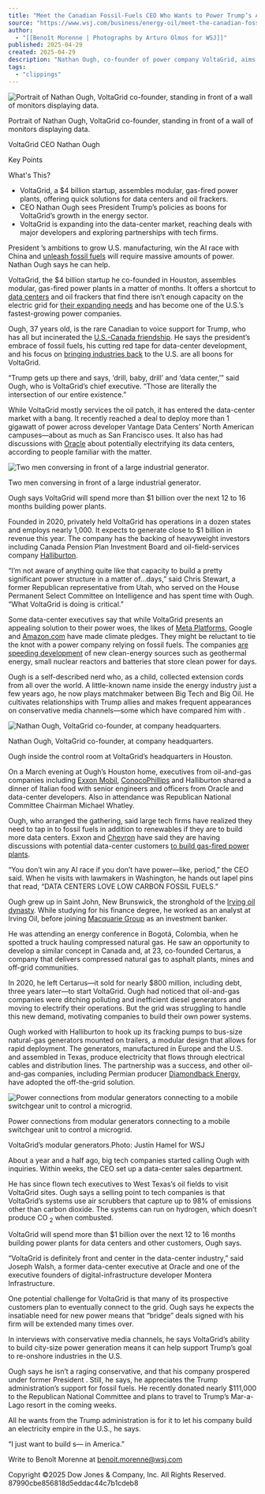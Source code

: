 ```yaml
---
title: "Meet the Canadian Fossil-Fuels CEO Who Wants to Power Trump’s America"
source: "https://www.wsj.com/business/energy-oil/meet-the-canadian-fossil-fuels-ceo-who-wants-to-power-trumps-america-2fe74bed?mod=hp_listb_pos1"
author:
  - "[[Benoît Morenne | Photographs by Arturo Olmos for WSJ]]"
published: 2025-04-29
created: 2025-04-29
description: "Nathan Ough, co-founder of power company VoltaGrid, aims to build an electricity empire"
tags:
  - "clippings"
---
```

![Portrait of Nathan Ough, VoltaGrid co-founder, standing in front of a wall of monitors displaying data.](https://images.wsj.net/im-39527919?width=700&height=467)

Portrait of Nathan Ough, VoltaGrid co-founder, standing in front of a wall of monitors displaying data.

VoltaGrid CEO Nathan Ough

Key Points

What's This?

- VoltaGrid, a $4 billion startup, assembles modular, gas-fired power plants, offering quick solutions for data centers and oil frackers.
- CEO Nathan Ough sees President Trump’s policies as boons for VoltaGrid’s growth in the energy sector.
- VoltaGrid is expanding into the data-center market, reaching deals with major developers and exploring partnerships with tech firms.

President ’s ambitions to grow U.S. manufacturing, win the AI race with China and [unleash fossil fuels](https://www.wsj.com/politics/policy/five-things-to-know-about-trumps-energy-orders-289ad77d?mod=article_inline) will require massive amounts of power. Nathan Ough says he can help.

VoltaGrid, the $4 billion startup he co-founded in Houston, assembles modular, gas-fired power plants in a matter of months. It offers a shortcut to [data centers](https://www.wsj.com/business/energy-oil/the-ai-data-center-boom-is-coming-to-americas-heartland-eb060a32?mod=article_inline) and oil frackers that find there isn’t enough capacity on the electric grid for [their expanding needs](https://www.wsj.com/business/energy-oil/oil-frackers-electric-power-grid-03f52767?mod=article_inline) and has become one of the U.S.’s fastest-growing power companies.

Ough, 37 years old, is the rare Canadian to voice support for Trump, who has all but incinerated the [U.S.-Canada friendship](https://www.wsj.com/world/americas/united-states-canada-hockey-fight-tariffs-trump-trudeau-70177351?mod=article_inline). He says the president’s embrace of fossil fuels, his cutting red tape for data-center development, and his focus on [bringing industries back](https://www.wsj.com/economy/trade/trump-tariffs-us-global-manufacturing-294b0f55?mod=article_inline) to the U.S. are all boons for VoltaGrid.

“Trump gets up there and says, ‘drill, baby, drill’ and ‘data center,’” said Ough, who is VoltaGrid’s chief executive. “Those are literally the intersection of our entire existence.”

While VoltaGrid mostly services the oil patch, it has entered the data-center market with a bang. It recently reached a deal to deploy more than 1 gigawatt of power across developer Vantage Data Centers’ North American campuses—about as much as San Francisco uses. It also has had discussions with [Oracle](https://www.wsj.com/market-data/quotes/ORCL) about potentially electrifying its data centers, according to people familiar with the matter.

![Two men conversing in front of a large industrial generator.](https://images.wsj.net/im-94944489?width=700&height=467)

Two men conversing in front of a large industrial generator.

Ough says VoltaGrid will spend more than $1 billion over the next 12 to 16 months building power plants.

Founded in 2020, privately held VoltaGrid has operations in a dozen states and employs nearly 1,000. It expects to generate close to $1 billion in revenue this year. The company has the backing of heavyweight investors including Canada Pension Plan Investment Board and oil-field-services company [Halliburton](https://www.wsj.com/market-data/quotes/HAL).

“I’m not aware of anything quite like that capacity to build a pretty significant power structure in a matter of…days,” said Chris Stewart, a former Republican representative from Utah, who served on the House Permanent Select Committee on Intelligence and has spent time with Ough. “What VoltaGrid is doing is critical.”

Some data-center executives say that while VoltaGrid presents an appealing solution to their power woes, the likes of [Meta Platforms](https://www.wsj.com/market-data/quotes/META), Google and [Amazon.com](https://www.wsj.com/market-data/quotes/AMZN) have made climate pledges. They might be reluctant to tie the knot with a power company relying on fossil fuels. The companies [are speeding development](https://www.wsj.com/tech/ai/big-tech-is-rushing-to-find-clean-power-to-fuel-ais-insatiable-appetite-31f91330?mod=article_inline) of new clean-energy sources such as geothermal energy, small nuclear reactors and batteries that store clean power for days.

Ough is a self-described nerd who, as a child, collected extension cords from all over the world. A little-known name inside the energy industry just a few years ago, he now plays matchmaker between Big Tech and Big Oil. He cultivates relationships with Trump allies and makes frequent appearances on conservative media channels—some which have compared him with .

![Nathan Ough, VoltaGrid co-founder, at company headquarters.](https://images.wsj.net/im-59046425?width=700&height=467)

Nathan Ough, VoltaGrid co-founder, at company headquarters.

Ough inside the control room at VoltaGrid’s headquarters in Houston.

On a March evening at Ough’s Houston home, executives from oil-and-gas companies including [Exxon Mobil](https://www.wsj.com/market-data/quotes/XOM), [ConocoPhillips](https://www.wsj.com/market-data/quotes/COP) and Halliburton shared a dinner of Italian food with senior engineers and officers from Oracle and data-center developers. Also in attendance was Republican National Committee Chairman Michael Whatley.

Ough, who arranged the gathering, said large tech firms have realized they need to tap in to fossil fuels in addition to renewables if they are to build more data centers. Exxon and [Chevron](https://www.wsj.com/market-data/quotes/CVX) have said they are having discussions with potential data-center customers [to build gas-fired power plants](https://www.wsj.com/business/energy-oil/oil-majors-flirt-with-electricity-0d1df707?mod=article_inline).

“You don’t win any AI race if you don’t have power—like, period,” the CEO said. When he visits with lawmakers in Washington, he hands out lapel pins that read, “DATA CENTERS LOVE LOW CARBON FOSSIL FUELS.”

Ough grew up in Saint John, New Brunswick, the stronghold of the [Irving oil dynasty](https://www.wsj.com/articles/in-canada-a-feud-divides-the-irving-family-empire-1407205802?mod=article_inline). While studying for his finance degree, he worked as an analyst at Irving Oil, before joining [Macquarie Group](https://www.wsj.com/market-data/quotes/AU/XASX/MQG) as an investment banker.

He was attending an energy conference in Bogotá, Colombia, when he spotted a truck hauling compressed natural gas. He saw an opportunity to develop a similar concept in Canada and, at 23, co-founded Certarus, a company that delivers compressed natural gas to asphalt plants, mines and off-grid communities.

In 2020, he left Certarus—it sold for nearly $800 million, including debt, three years later—to start VoltaGrid. Ough had noticed that oil-and-gas companies were ditching polluting and inefficient diesel generators and moving to electrify their operations. But the grid was struggling to handle this new demand, motivating companies to build their own power systems.

Ough worked with Halliburton to hook up its fracking pumps to bus-size natural-gas generators mounted on trailers, a modular design that allows for rapid deployment. The generators, manufactured in Europe and the U.S. and assembled in Texas, produce electricity that flows through electrical cables and distribution lines. The partnership was a success, and other oil-and-gas companies, including Permian producer [Diamondback Energy](https://www.wsj.com/market-data/quotes/FANG), have adopted the off-the-grid solution.

![Power connections from modular generators connecting to a mobile switchgear unit to control a microgrid.](https://images.wsj.net/im-18318952?width=700&height=467)

Power connections from modular generators connecting to a mobile switchgear unit to control a microgrid.

VoltaGrid’s modular generators.Photo: Justin Hamel for WSJ

About a year and a half ago, big tech companies started calling Ough with inquiries. Within weeks, the CEO set up a data-center sales department.

He has since flown tech executives to West Texas’s oil fields to visit VoltaGrid sites. Ough says a selling point to tech companies is that VoltaGrid’s systems use air scrubbers that capture up to 98% of emissions other than carbon dioxide. The systems can run on hydrogen, which doesn’t produce CO <sub>2</sub> when combusted.

VoltaGrid will spend more than $1 billion over the next 12 to 16 months building power plants for data centers and other customers, Ough says.

“VoltaGrid is definitely front and center in the data-center industry,” said Joseph Walsh, a former data-center executive at Oracle and one of the executive founders of digital-infrastructure developer Montera Infrastructure.

One potential challenge for VoltaGrid is that many of its prospective customers plan to eventually connect to the grid. Ough says he expects the insatiable need for new power means that “bridge” deals signed with his firm will be extended many times over.

In interviews with conservative media channels, he says VoltaGrid’s ability to build city-size power generation means it can help support Trump’s goal to re-onshore industries in the U.S.

Ough says he isn’t a raging conservative, and that his company prospered under former President . Still, he says, he appreciates the Trump administration’s support for fossil fuels. He recently donated nearly $111,000 to the Republican National Committee and plans to travel to Trump’s Mar-a-Lago resort in the coming weeks.

All he wants from the Trump administration is for it to let his company build an electricity empire in the U.S., he says.

“I just want to build s— in America.”

Write to Benoît Morenne at [benoit.morenne@wsj.com](https://www.wsj.com/business/energy-oil/)

Copyright ©2025 Dow Jones & Company, Inc. All Rights Reserved. 87990cbe856818d5eddac44c7b1cdeb8